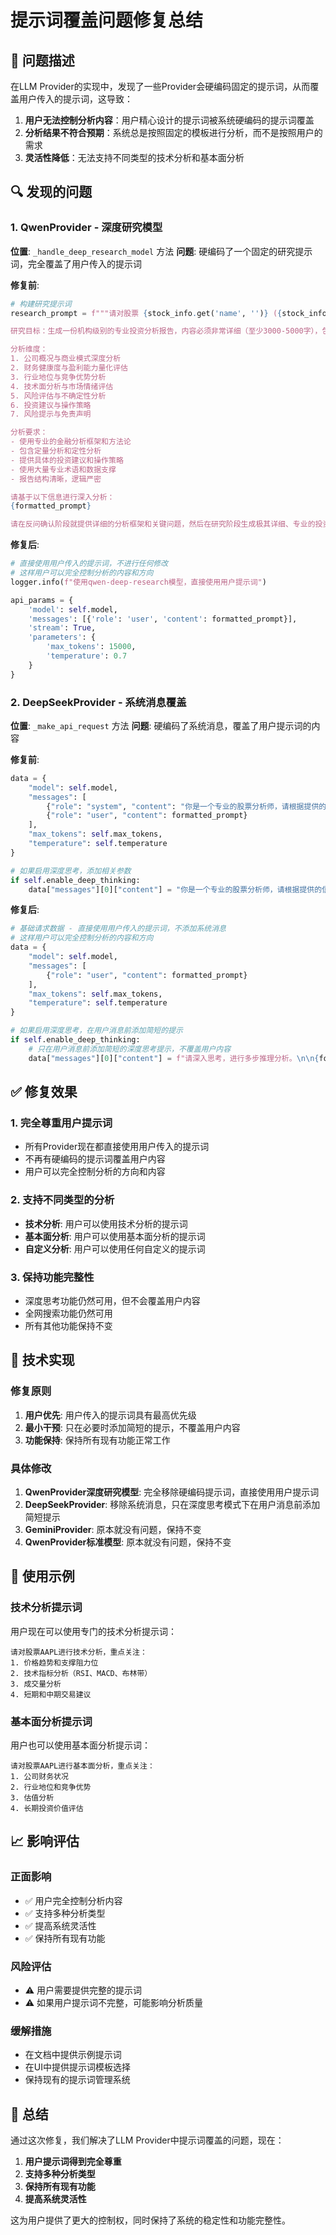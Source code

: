 # 提示词覆盖问题修复总结

## 🐛 问题描述

在LLM Provider的实现中，发现了一些Provider会硬编码固定的提示词，从而覆盖用户传入的提示词，这导致：

1. **用户无法控制分析内容**：用户精心设计的提示词被系统硬编码的提示词覆盖
2. **分析结果不符合预期**：系统总是按照固定的模板进行分析，而不是按照用户的需求
3. **灵活性降低**：无法支持不同类型的技术分析和基本面分析

## 🔍 发现的问题

### 1. QwenProvider - 深度研究模型
**位置**: `_handle_deep_research_model` 方法
**问题**: 硬编码了一个固定的研究提示词，完全覆盖了用户传入的提示词

**修复前**:
```python
# 构建研究提示词
research_prompt = f"""请对股票 {stock_info.get('name', '')} ({stock_info.get('code', '')}) 进行极其深入、详细、专业的投资分析。

研究目标：生成一份机构级别的专业投资分析报告，内容必须非常详细（至少3000-5000字），包含大量具体数据、专业术语和深度分析。

分析维度：
1. 公司概况与商业模式深度分析
2. 财务健康度与盈利能力量化评估
3. 行业地位与竞争优势分析
4. 技术面分析与市场情绪评估
5. 风险评估与不确定性分析
6. 投资建议与操作策略
7. 风险提示与免责声明

分析要求：
- 使用专业的金融分析框架和方法论
- 包含定量分析和定性分析
- 提供具体的投资建议和操作策略
- 使用大量专业术语和数据支撑
- 报告结构清晰，逻辑严密

请基于以下信息进行深入分析：
{formatted_prompt}

请在反问确认阶段就提供详细的分析框架和关键问题，然后在研究阶段生成极其详细、专业的投资分析报告。"""
```

**修复后**:
```python
# 直接使用用户传入的提示词，不进行任何修改
# 这样用户可以完全控制分析的内容和方向
logger.info(f"使用qwen-deep-research模型，直接使用用户提示词")

api_params = {
    'model': self.model,
    'messages': [{'role': 'user', 'content': formatted_prompt}],
    'stream': True,
    'parameters': {
        'max_tokens': 15000,
        'temperature': 0.7
    }
}
```

### 2. DeepSeekProvider - 系统消息覆盖
**位置**: `_make_api_request` 方法
**问题**: 硬编码了系统消息，覆盖了用户提示词的内容

**修复前**:
```python
data = {
    "model": self.model,
    "messages": [
        {"role": "system", "content": "你是一个专业的股票分析师，请根据提供的信息进行专业的股票分析。请深入思考，提供详细的分析和投资建议。"},
        {"role": "user", "content": formatted_prompt}
    ],
    "max_tokens": self.max_tokens,
    "temperature": self.temperature
}

# 如果启用深度思考，添加相关参数
if self.enable_deep_thinking:
    data["messages"][0]["content"] = "你是一个专业的股票分析师，请根据提供的信息进行专业的股票分析。请深入思考，进行多步推理，提供详细的分析和投资建议。"
```

**修复后**:
```python
# 基础请求数据 - 直接使用用户传入的提示词，不添加系统消息
# 这样用户可以完全控制分析的内容和方向
data = {
    "model": self.model,
    "messages": [
        {"role": "user", "content": formatted_prompt}
    ],
    "max_tokens": self.max_tokens,
    "temperature": self.temperature
}

# 如果启用深度思考，在用户消息前添加简短的提示
if self.enable_deep_thinking:
    # 只在用户消息前添加简短的深度思考提示，不覆盖用户内容
    data["messages"][0]["content"] = f"请深入思考，进行多步推理分析。\n\n{formatted_prompt}"
```

## ✅ 修复效果

### 1. 完全尊重用户提示词
- 所有Provider现在都直接使用用户传入的提示词
- 不再有硬编码的提示词覆盖用户内容
- 用户可以完全控制分析的方向和内容

### 2. 支持不同类型的分析
- **技术分析**: 用户可以使用技术分析的提示词
- **基本面分析**: 用户可以使用基本面分析的提示词
- **自定义分析**: 用户可以使用任何自定义的提示词

### 3. 保持功能完整性
- 深度思考功能仍然可用，但不会覆盖用户内容
- 全网搜索功能仍然可用
- 所有其他功能保持不变

## 🔧 技术实现

### 修复原则
1. **用户优先**: 用户传入的提示词具有最高优先级
2. **最小干预**: 只在必要时添加简短的提示，不覆盖用户内容
3. **功能保持**: 保持所有现有功能正常工作

### 具体修改
1. **QwenProvider深度研究模型**: 完全移除硬编码提示词，直接使用用户提示词
2. **DeepSeekProvider**: 移除系统消息，只在深度思考模式下在用户消息前添加简短提示
3. **GeminiProvider**: 原本就没有问题，保持不变
4. **QwenProvider标准模型**: 原本就没有问题，保持不变

## 🎯 使用示例

### 技术分析提示词
用户现在可以使用专门的技术分析提示词：
```
请对股票AAPL进行技术分析，重点关注：
1. 价格趋势和支撑阻力位
2. 技术指标分析（RSI、MACD、布林带）
3. 成交量分析
4. 短期和中期交易建议
```

### 基本面分析提示词
用户也可以使用基本面分析提示词：
```
请对股票AAPL进行基本面分析，重点关注：
1. 公司财务状况
2. 行业地位和竞争优势
3. 估值分析
4. 长期投资价值评估
```

## 📈 影响评估

### 正面影响
- ✅ 用户完全控制分析内容
- ✅ 支持多种分析类型
- ✅ 提高系统灵活性
- ✅ 保持所有现有功能

### 风险评估
- ⚠️ 用户需要提供完整的提示词
- ⚠️ 如果用户提示词不完整，可能影响分析质量

### 缓解措施
- 在文档中提供示例提示词
- 在UI中提供提示词模板选择
- 保持现有的提示词管理系统

## 🎉 总结

通过这次修复，我们解决了LLM Provider中提示词覆盖的问题，现在：

1. **用户提示词得到完全尊重**
2. **支持多种分析类型**
3. **保持所有现有功能**
4. **提高系统灵活性**

这为用户提供了更大的控制权，同时保持了系统的稳定性和功能完整性。
